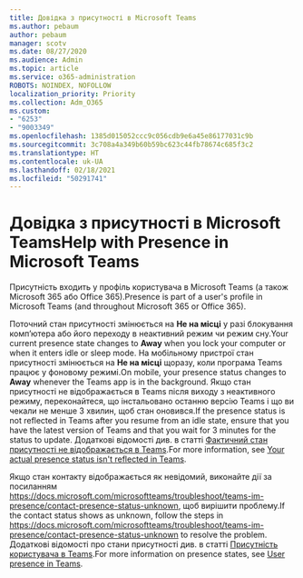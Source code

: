```yaml
---
title: Довідка з присутності в Microsoft Teams
ms.author: pebaum
author: pebaum
manager: scotv
ms.date: 08/27/2020
ms.audience: Admin
ms.topic: article
ms.service: o365-administration
ROBOTS: NOINDEX, NOFOLLOW
localization_priority: Priority
ms.collection: Adm_O365
ms.custom:
- "6253"
- "9003349"
ms.openlocfilehash: 1385d015052ccc9c056cdb9e6a45e86177031c9b
ms.sourcegitcommit: 3c708a4a349b60b59bc623c44fb78674c685f3c2
ms.translationtype: HT
ms.contentlocale: uk-UA
ms.lasthandoff: 02/18/2021
ms.locfileid: "50291741"
---
```

# <a name="help-with-presence-in-microsoft-teams"></a><span data-ttu-id="77195-102">Довідка з присутності в Microsoft Teams</span><span class="sxs-lookup"><span data-stu-id="77195-102">Help with Presence in Microsoft Teams</span></span>

<span data-ttu-id="77195-103">Присутність входить у профіль користувача в Microsoft Teams (а також Microsoft 365 або Office 365).</span><span class="sxs-lookup"><span data-stu-id="77195-103">Presence is part of a user's profile in Microsoft Teams (and throughout Microsoft 365 or Office 365).</span></span> 

<span data-ttu-id="77195-104">Поточний стан присутності змінюється на **Не на місці** у разі блокування комп’ютера або його переходу в неактивний режим чи режим сну.</span><span class="sxs-lookup"><span data-stu-id="77195-104">Your current presence state changes to  **Away**  when you lock your computer or when it enters idle or sleep mode.</span></span> <span data-ttu-id="77195-105">На мобільному пристрої стан присутності змінюється на **Не на місці** щоразу, коли програма Teams працює у фоновому режимі.</span><span class="sxs-lookup"><span data-stu-id="77195-105">On mobile, your presence status changes to **Away**  whenever the Teams app is in the background.</span></span> <span data-ttu-id="77195-106">Якщо стан присутності не відображається в Teams після виходу з неактивного режиму, переконайтеся, що інстальовано останню версію Teams і що ви чекали не менше 3 хвилин, щоб стан оновився.</span><span class="sxs-lookup"><span data-stu-id="77195-106">If the presence status is not reflected in Teams after you resume from an idle state, ensure that you have the latest version of Teams and that you wait for 3 minutes for the status to update.</span></span> <span data-ttu-id="77195-107">Додаткові відомості див. в статті [Фактичний стан присутності не відображається в Teams](https://docs.microsoft.com/microsoftteams/troubleshoot/teams-im-presence/presence-not-show-actual-status).</span><span class="sxs-lookup"><span data-stu-id="77195-107">For more information, see [Your actual presence status isn't reflected in Teams](https://docs.microsoft.com/microsoftteams/troubleshoot/teams-im-presence/presence-not-show-actual-status).</span></span>

<span data-ttu-id="77195-108">Якщо стан контакту відображається як невідомий, виконайте дії за посиланням https://docs.microsoft.com/microsoftteams/troubleshoot/teams-im-presence/contact-presence-status-unknown, щоб вирішити проблему.</span><span class="sxs-lookup"><span data-stu-id="77195-108">If the contact status shows as unknown, follow the steps in https://docs.microsoft.com/microsoftteams/troubleshoot/teams-im-presence/contact-presence-status-unknown to resolve the problem.</span></span>
<span data-ttu-id="77195-109">Додаткові відомості про стани присутності див. в статті [Присутність користувача в Teams](https://docs.microsoft.com/microsoftteams/presence-admins).</span><span class="sxs-lookup"><span data-stu-id="77195-109">For more information on presence states, see [User presence in Teams](https://docs.microsoft.com/microsoftteams/presence-admins).</span></span>

